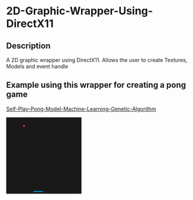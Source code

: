 # 2D-Graphic-Wrapper-Using-DirectX11
## Description
A 2D graphic wrapper using DirectX11. Allows the user to create Textures, Models and event handle
## Example using this wrapper for creating a pong game
[Self-Play-Pong-Model-Machine-Learning-Genetic-Algorithm](https://github.com/soulsama972/Self-Play-Pong-Model-Machine-Learning-Genetic-Algorithm)

<img src="Screenshot 2022-09-12 220858.png" width="40%" height="40%" />
